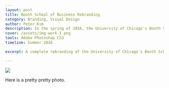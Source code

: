 ```yaml
---
layout: post
title: Booth School of Business Rebranding
category: Branding, Visual Design
author: Peter Kim
description: In the spring of 2016, the University of Chicago's Booth School of Business launched a rebranding initiative in an effort to update the school's image and improve diversity awareness. As the point person for this initiative, I oversaw the redesign of all brand elements to develop a creative direction that was both professional and cohesive.
cover: /assets/img-work-1.png
tools: Adobe Photoshop CS3 
timeline: Summer 2016

excerpt: A complete rebranding of the University of Chicago's Booth School of Business' branding and marketing guidelines.

---
```


<img class="work__img" src="{{site.baseurl}}/assets/img-work-1.png"></img>

Here is a pretty pretty photo. 
